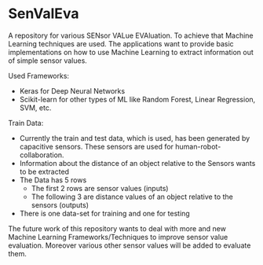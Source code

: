 # SenValEva

A repository for various SENsor VALue EVAluation. To achieve that Machine Learning techniques are used.
The applications want to provide basic implementations on how to use Machine Learning to extract information out of simple sensor values.

Used Frameworks:
* Keras for Deep Neural Networks
* Scikit-learn for other types of ML like Random Forest, Linear Regression, SVM, etc.

Train Data:
* Currently the train and test data, which is used, has been generated by capacitive sensors. These sensors are used for human-robot-collaboration.
* Information about the distance of an object relative to the Sensors wants to be extracted
* The Data has 5 rows
  * The first 2 rows are sensor values (inputs)
  * The following 3 are distance values of an object relative to the sensors (outputs)
* There is one data-set for training and one for testing

The future work of this repository wants to deal with more and new Machine Learning Frameworks/Techniques to improve sensor value evaluation. Moreover various other sensor values will be added to evaluate them.
